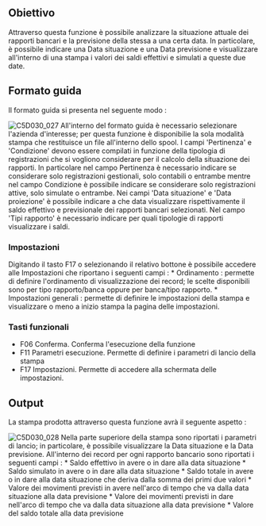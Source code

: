 ## Obiettivo
Attraverso questa funzione è possibile analizzare la situazione attuale dei rapporti bancari e la previsione della stessa a una certa data. In particolare, è possibile indicare una Data situazione e una Data previsione e visualizzare all'interno di una stampa i valori dei saldi effettivi e simulati a queste due date.

## Formato guida
Il formato guida si presenta nel seguente modo : 

![C5D030_027](http://doc.smeup.com/immagini/MBDOC_OGG-P_C5NOXB0/C5D030_027.png)
All'interno del formato guida è necessario selezionare l'azienda d'interesse; per questa funzione è disponibilie la sola modalità stampa che restituisce un file all'interno dello spool.
I campi 'Pertinenza' e 'Condizione' devono essere compilati in funzione della tipologia di registrazioni che si vogliono considerare per il calcolo della situazione dei rapporti. In particolare nel campo Pertinenza è necessario indicare se considerare solo registrazioni gestionali, solo contabili o entrambe mentre nel campo Condizione è possibile indicare se considerare solo registrazioni attive, solo simulate o entrambe.
Nei campi 'Data situazione' e 'Data proiezione' è possibile indicare a che data visualizzare rispettivamente il saldo effettivo e previsionale dei rapporti bancari selezionati.
Nel campo 'Tipi rapporto' è necessario indicare per quali tipologie di rapporti visualizzare i saldi.

### Impostazioni
Digitando il tasto F17 o selezionando il relativo bottone è possibile accedere alle Impostazioni che riportano i seguenti campi : 
 \* Ordinamento :  permette di definire l'ordinamento di visualizzazione dei record; le scelte disponibili sono per tipo rapporto/banca oppure per banca/tipo rapporto.
 \* Impostazioni generali : permette di definire le impostazioni della stampa e visualizzare o meno a inizio stampa la pagina delle impostazioni.

### Tasti funzionali
-  F06 Conferma. Conferma l'esecuzione della funzione
-  F11 Parametri esecuzione. Permette di definire i parametri di lancio della stampa
-  F17 Impostazioni. Permette di accedere alla schermata delle impostazioni.

## Output
La stampa prodotta attraverso questa funzione avrà il seguente aspetto : 

![C5D030_028](http://doc.smeup.com/immagini/MBDOC_OGG-P_C5NOXB0/C5D030_028.png)
Nella parte superiore della stampa sono riportati i parametri di lancio; in particolare, è possibile visualizzare la Data situazione e la Data previsione.
All'interno dei record per ogni rapporto bancario sono riportati i seguenti campi : 
 \* Saldo effettivo in avere o in dare alla data situazione
 \* Saldo simulato in avere o in dare alla data situazione
 \* Saldo totale in avere o in dare alla data situazione che deriva dalla somma dei primi due valori
 \* Valore dei movimenti previsti in avere nell'arco di tempo che va dalla data situazione alla data previsione
 \* Valore dei movimenti previsti in dare nell'arco di tempo che va dalla data situazione alla data previsione
 \* Valore del saldo totale alla data previsione
